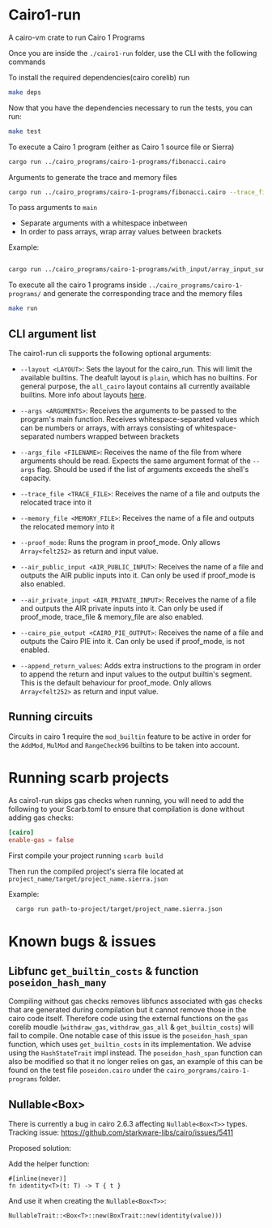 # Cairo1-run

A cairo-vm crate to run Cairo 1 Programs

Once you are inside the `./cairo1-run` folder, use the CLI with the following commands

To install the required dependencies(cairo corelib) run

```bash
make deps
```

Now that you have the dependencies necessary to run the tests, you can run:

```bash
make test
```

To execute a Cairo 1 program (either as Cairo 1 source file or Sierra)

```bash
cargo run ../cairo_programs/cairo-1-programs/fibonacci.cairo
```

Arguments to generate the trace and memory files

```bash
cargo run ../cairo_programs/cairo-1-programs/fibonacci.cairo --trace_file ../cairo_programs/cairo-1-programs/fibonacci.trace --memory_file ../cairo_programs/cairo-1-programs/fibonacci.memory
```

To pass arguments to `main`

* Separate arguments with a whitespace inbetween
* In order to pass arrays, wrap array values between brackets

Example:

```bash

cargo run ../cairo_programs/cairo-1-programs/with_input/array_input_sum.cairo --layout all_cairo --args '2 [1 2 3 4] 0 [9 8]'

```

To execute all the cairo 1 programs inside `../cairo_programs/cairo-1-programs/` and generate the corresponding trace and the memory files

```bash
make run
```

## CLI argument list

The cairo1-run cli supports the following optional arguments:

* `--layout <LAYOUT>`: Sets the layout for the cairo_run. This will limit the available builtins. The deafult layout is `plain`, which has no builtins. For general purpose, the `all_cairo` layout contains all currently available builtins. More info about layouts [here](https://docs.cairo-lang.org/how_cairo_works/builtins.html#layouts).

* `--args <ARGUMENTS>`: Receives the arguments to be passed to the program's main function. Receives whitespace-separated values which can be numbers or arrays, with arrays consisting of whitespace-separated numbers wrapped between brackets

* `--args_file <FILENAME>`: Receives the name of the file from where arguments should be read. Expects the same argument format of the `--args` flag. Should be used if the list of arguments exceeds the shell's capacity.

* `--trace_file <TRACE_FILE>`: Receives the name of a file and outputs the relocated trace into it

* `--memory_file <MEMORY_FILE>`: Receives the name of a file and outputs the relocated memory into it

* `--proof_mode`: Runs the program in proof_mode. Only allows `Array<felt252>` as return and input value.

* `--air_public_input <AIR_PUBLIC_INPUT>`: Receives the name of a file and outputs the AIR public inputs into it. Can only be used if proof_mode is also enabled.

* `--air_private_input <AIR_PRIVATE_INPUT>`: Receives the name of a file and outputs the AIR private inputs into it. Can only be used if proof_mode, trace_file & memory_file are also enabled.

* `--cairo_pie_output <CAIRO_PIE_OUTPUT>`: Receives the name of a file and outputs the Cairo PIE into it. Can only be used if proof_mode, is not enabled.

* `--append_return_values`: Adds extra instructions to the program in order to append the return and input values to the output builtin's segment. This is the default behaviour for proof_mode. Only allows `Array<felt252>` as return and input value.

## Running circuits

Circuits in cairo 1 require the `mod_builtin` feature to be active in order for the `AddMod`, `MulMod` and `RangeCheck96` builtins to be taken into account.

# Running scarb projects

As cairo1-run skips gas checks when running, you will need to add the following to your Scarb.toml to ensure that compilation is done without adding gas checks:

```toml
[cairo]
enable-gas = false
```

First compile your project running `scarb build`

Then run the compiled project's sierra file located at `project_name/target/project_name.sierra.json`

Example:
```bash
  cargo run path-to-project/target/project_name.sierra.json
```

# Known bugs & issues

## Libfunc `get_builtin_costs` &  function `poseidon_hash_many`
Compiling without gas checks removes libfuncs associated with gas checks that are generated during compilation but it cannot remove those in the cairo code itself. Therefore code using the external functions on the `gas` corelib moudle (`withdraw_gas`, `withdraw_gas_all` & `get_builtin_costs`) will fail to compile.
One notable case of this issue is the `poseidon_hash_span` function, which uses `get_builtin_costs` in its implementation. We advise using the `HashStateTrait` impl instead. The `poseidon_hash_span` function can also be modified so that it no longer relies on gas, an example of this can be found on the test file `poseidon.cairo` under the `cairo_porgrams/cairo-1-programs` folder.

## Nullable<Box<T>>
There is currently a bug in cairo 2.6.3 affecting `Nullable<Box<T>>` types.
Tracking issue: https://github.com/starkware-libs/cairo/issues/5411

Proposed solution:

Add the helper function:
```
#[inline(never)]
fn identity<T>(t: T) -> T { t }
```

And use it when creating the `Nullable<Box<T>>`:
```
NullableTrait::<Box<T>::new(BoxTrait::new(identity(value)))
```
